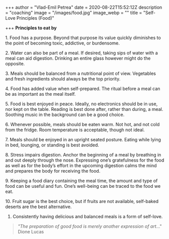 +++
author = "Vlad-Emil Petrea"
date = 2020-08-22T15:52:12Z
description = "coaching"
image = "/images/food.jpg"
image_webp = ""
title = "Self-Love Principles (Food)"

+++
**Principles to eat by**

1\. Food has a purpose. Beyond that purpose its value quickly diminishes to the point of becoming toxic, addictive, or burdensome.

2\. Water can also be part of a meal. If desired, taking sips of water with a meal can aid digestion. Drinking an entire glass however might do the opposite.

3\. Meals should be balanced from a nutritional point of view. Vegetables and fresh ingredients should always be the top priority.

4\. Food has added value when self-prepared. The ritual before a meal can be as important as the meal itself.

5\. Food is best enjoyed in peace. Ideally, no electronics should be in use, nor kept on the table. Reading is best done after, rather than during, a meal. Soothing music in the background can be a good choice.

6\. Whenever possible, meals should be eaten warm. Not hot, and not cold from the fridge. Room temperature is acceptable, though not ideal.

7\. Meals should be enjoyed in an upright seated posture. Eating while lying in bed, lounging, or standing is best avoided.

8\. Stress impairs digestion. Anchor the beginning of a meal by breathing in and out deeply through the nose. Expressing one’s gratefulness for the food as well as for the body’s effort in the upcoming digestion calms the mind and prepares the body for receiving the food.

9\. Keeping a food diary containing the meal time, the amount and type of food can be useful and fun. One’s well-being can be traced to the food we eat.

10\. Fruit sugar is the best choice, but if fruits are not available, self-baked deserts are the best alternative.

1. Consistently having delicious and balanced meals is a form of self-love.

> _"The preparation of good food is merely another expression of art_..." Dione Lucas
